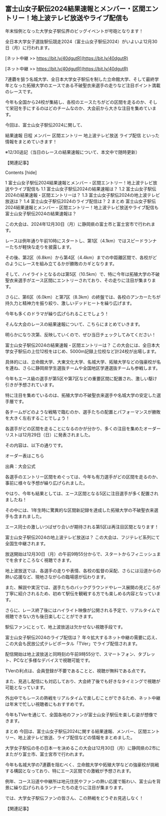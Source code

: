 ## 富士山女子駅伝2024結果速報とメンバー・区間エントリー！地上波テレビ放送やライブ配信も
年末恒例となった大学女子駅伝界のビッグイベントが号砲となります！

全日本大学女子選抜駅伝競走2024（富士山女子駅伝2024）がいよいよ12月30日（月）に行われます。

[ネット中継 >> https://bit.ly/40dgutR](https://bit.ly/40dgutR)

[ネット中継 >> https://bit.ly/40dgutR](https://bit.ly/40dgutR)


7連覇を狙う名城大学、全日本大学女子駅伝を制した立命館大学、そして最終学年となった拓殖大学のエースである不破聖衣来選手の走りなど注目ポイント満載のレースです。

今年も全国から24校が集結し、各校のエースたちがどの区間を走るのか、そして栄冠を手にするのはどのチームなのか、大会前から大きな注目を集めています。

今回は、富士山女子駅伝2024に関して、

結果速報
日程
メンバー
区間エントリー
地上波テレビ放送
ライブ配信
といった情報をまとめていきます！

※12/30追記（当日のレースの結果速報について、本文中で随時更新）

【関連記事】



Contents [hide]

1 富士山女子駅伝2024結果速報とメンバー・区間エントリー！地上波テレビ放送やライブ配信も
1.1 富士山女子駅伝2024の結果速報は？
1.2 富士山女子駅伝2024の結果速報・区間エントリーは？
1.3 富士山女子駅伝2024の地上波テレビ放送は？
1.4 富士山女子駅伝2024のライブ配信は？
2 まとめ
富士山女子駅伝2024結果速報とメンバー・区間エントリー！地上波テレビ放送やライブ配信も
富士山女子駅伝2024の結果速報は？

この大会は、2024年12月30日（月）に静岡県の富士市と富士宮市で行われます。

レースは例年通り午前10時にスタートし、第1区（4.1km）ではスピードランナーたちが軽快な走りを披露します。

その後、第2区（6.8km）から第4区（4.4km）までの中距離区間で、各校がどのようにレースを組み立てるかが勝敗のカギとなります。

そして、ハイライトとなるのは第5区（10.5km）で、特に今年は拓殖大学の不破聖衣来選手がエース区間にエントリーされており、その走りに注目が集まります。

さらに、第6区（6.0km）と第7区（8.3km）の終盤では、各校のアンカーたちが持久力と精神力を振り絞り、激しいデッドヒートを繰り広げます。

今年も多くのドラマが繰り広げられることでしょう！


そんな大会のレースの結果速報について、こちらにまとめていきます。

明らかになり次第、反映していくので、ぜひ当日チェックしてみてください！

 

富士山女子駅伝2024の結果速報・区間エントリーは？
この大会には、全日本大学女子駅伝の上位12校をはじめ、5000m記録上位校など計24校が出場します。

具体的には、立命館大学、大東文化大学、名城大学、拓殖大学などの強豪校が名を連ね、さらに静岡県学生選抜チームや全国地区学連選抜チームも参戦します。


今年もエース級の選手が第5区や第7区などの重要区間に配置され、激しい駆け引きが予想されています。

特に注目を集めているのは、拓殖大学の不破聖衣来選手や名城大学の安定した選手層です。

各チームがどのような戦略で臨むのか、選手たちの配置とパフォーマンスが勝敗を大きく左右することでしょう！

各選手がどの区間を走ることになるのかが分かり、多くの注目を集めたオーダーリストは12月29日（日）に発表されました。

その内容は、以下の通りです。


オーダー表はこちら

出典：大会公式

各選手のエントリー区間をめぐっては、今年も有力選手がどの区間を走るのか、事前に様々な予想が繰り広げられました。

やはり、今年も結果としては、エース区間となる5区に注目選手が多く配置されましたね！

その中には、1年生時に驚異的な区間新記録を達成した拓殖大学の不破聖衣来選手も含まれました。

エース同士の激しいつばぜり合いが期待される第5区は再注目区間となります！

 

富士山女子駅伝2024の地上波テレビ放送は？
この大会は、フジテレビ系列にて全国生中継されます。

放送開始は12月30日（月）の午前9時55分からで、スタートからフィニッシュまでを余すところなく視聴できます。

地上波放送では、各選手の走りや表情、各校の監督の采配、さらには沿道からの熱い応援など、現地さながらの臨場感が伝わります。

また、解説や実況では、選手たちのバックグラウンドやレース展開の見どころが丁寧に紹介されるため、初めて駅伝を観戦する方でも楽しめる内容となっています。

さらに、レース終了後にはハイライト映像が公開される予定で、リアルタイムで視聴できない方も後日楽しむことができます。


駅伝ファンにとって、地上波放送は欠かせない視聴手段です。

富士山女子駅伝2024のライブ配信は？
年々拡大するネット中継の需要に応え、この大会も民放公式テレビポータル「TVer」でライブ配信されます。

配信開始は地上波放送と同時刻の午前9時55分で、スマートフォン、タブレット、PCなど多様なデバイスで視聴可能です。

TVerの利点は、会員登録が不要であることと、視聴が無料である点です。

また、見逃し配信にも対応しており、大会終了後でも好きなタイミングで視聴が可能となっています。


外出中でもレースの熱戦をリアルタイムで楽しむことができるため、ネット中継は年末で忙しい視聴者にもおすすめです。

今年もTVerを通じて、全国各地のファンが富士山女子駅伝を楽しむ姿が想像できます。

まとめ
今回は、富士山女子駅伝2024に関する結果速報、メンバー、区間エントリー、地上波テレビ放送、ライブ配信などの情報をまとめました。

 

大学女子駅伝の冬の日本一を決めるこの大会は12月30日（月）に静岡県の2市にまたがり富士市、富士宮市で行われます。

 

今年も名城大学の7連覇を阻むべく、立命館大学や拓殖大学などの強豪校が挑戦する構図となっており、特にエース区間での激戦が予想されます。

 

例年、コース沿道や中継所は地元住民やファンの熱い応援で賑わい、富士山を背景に繰り広げられるランナーたちの走りに注目が集まります。

 

では、大学女子駅伝ファンの皆さん、この熱戦をどうぞお見逃しなく！

 

【関連記事】

